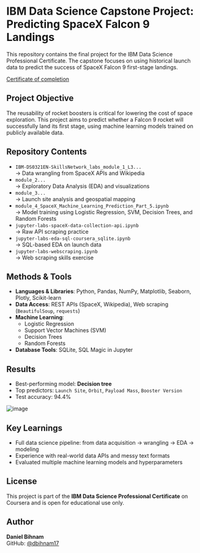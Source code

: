 # IBM Data Science Capstone Project: Predicting SpaceX Falcon 9 Landings

This repository contains the final project for the IBM Data Science Professional Certificate. The capstone focuses on using historical launch data to predict the success of SpaceX Falcon 9 first-stage landings.

[Certificate of completion](https://www.coursera.org/account/accomplishments/specialization/certificate/TGWYRSWLK54P)

## Project Objective

The reusability of rocket boosters is critical for lowering the cost of space exploration. This project aims to predict whether a Falcon 9 rocket will successfully land its first stage, using machine learning models trained on publicly available data.

## Repository Contents

- `IBM-DS0321EN-SkillsNetwork_labs_module_1_L3...`  
  → Data wrangling from SpaceX APIs and Wikipedia  
- `module_2...`  
  → Exploratory Data Analysis (EDA) and visualizations  
- `module_3...`  
  → Launch site analysis and geospatial mapping  
- `module_4_SpaceX_Machine_Learning_Prediction_Part_5.ipynb`  
  → Model training using Logistic Regression, SVM, Decision Trees, and Random Forests  
- `jupyter-labs-spaceX-data-collection-api.ipynb`  
  → Raw API scraping practice  
- `jupyter-labs-eda-sql-coursera_sqlite.ipynb`  
  → SQL-based EDA on launch data  
- `jupyter-labs-webscraping.ipynb`  
  → Web scraping skills exercise

## Methods & Tools

- **Languages & Libraries**: Python, Pandas, NumPy, Matplotlib, Seaborn, Plotly, Scikit-learn
- **Data Access**: REST APIs (SpaceX, Wikipedia), Web scraping (`BeautifulSoup`, `requests`)
- **Machine Learning**:
  - Logistic Regression
  - Support Vector Machines (SVM)
  - Decision Trees
  - Random Forests
- **Database Tools**: SQLite, SQL Magic in Jupyter

## Results

- Best-performing model: **Decision tree**
- Top predictors: `Launch Site`, `Orbit`, `Payload Mass`, `Booster Version`
- Test accuracy: 94.4%

![image](https://github.com/user-attachments/assets/651e2cd5-c000-4a72-b0d8-73f17b47f4d7)


## Key Learnings

- Full data science pipeline: from data acquisition → wrangling → EDA → modeling
- Experience with real-world data APIs and messy text formats
- Evaluated multiple machine learning models and hyperparameters

## License

This project is part of the **IBM Data Science Professional Certificate** on Coursera and is open for educational use only.

## Author

**Daniel Bihnam**  
GitHub: [@dbihnam17](https://github.com/dbihnam17)
